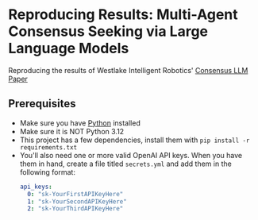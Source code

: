 # Reproducing Results: Multi-Agent Consensus Seeking via Large Language Models

Reproducing the results of Westlake Intelligent Robotics' [Consensus LLM Paper](https://github.com/WestlakeIntelligentRobotics/ConsensusLLM-code)

## Prerequisites

- Make sure you have [Python](https://www.python.org/downloads/) installed
- Make sure it is NOT Python 3.12
- This project has a few dependencies, install them with `pip install -r requirements.txt`
- You'll also need one or more valid OpenAI API keys. When you have them in hand, create a file titled `secrets.yml` and add them in the following format:
  ```yml
  api_keys:
    0: "sk-YourFirstAPIKeyHere"
    1: "sk-YourSecondAPIKeyHere"
    2: "sk-YourThirdAPIKeyHere"
  ```
